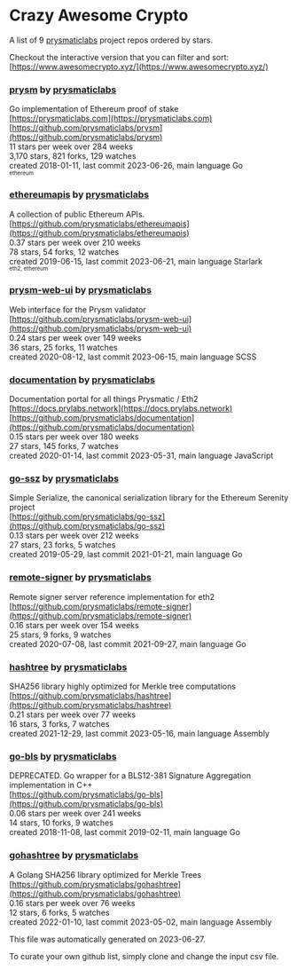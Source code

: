 # Crazy Awesome Crypto
A list of 9 [prysmaticlabs](https://github.com/prysmaticlabs) project repos ordered by stars.  

Checkout the interactive version that you can filter and sort: 
[https://www.awesomecrypto.xyz/](https://www.awesomecrypto.xyz/)  


### [prysm](https://github.com/prysmaticlabs/prysm) by [prysmaticlabs](https://github.com/prysmaticlabs)  
Go implementation of Ethereum proof of stake  
[https://prysmaticlabs.com](https://prysmaticlabs.com)  
[https://github.com/prysmaticlabs/prysm](https://github.com/prysmaticlabs/prysm)  
11 stars per week over 284 weeks  
3,170 stars, 821 forks, 129 watches  
created 2018-01-11, last commit 2023-06-26, main language Go  
<sub><sup>ethereum</sup></sub>


### [ethereumapis](https://github.com/prysmaticlabs/ethereumapis) by [prysmaticlabs](https://github.com/prysmaticlabs)  
A collection of public Ethereum APIs.  
[https://github.com/prysmaticlabs/ethereumapis](https://github.com/prysmaticlabs/ethereumapis)  
0.37 stars per week over 210 weeks  
78 stars, 54 forks, 12 watches  
created 2019-06-15, last commit 2023-06-21, main language Starlark  
<sub><sup>eth2, ethereum</sup></sub>


### [prysm-web-ui](https://github.com/prysmaticlabs/prysm-web-ui) by [prysmaticlabs](https://github.com/prysmaticlabs)  
Web interface for the Prysm validator  
[https://github.com/prysmaticlabs/prysm-web-ui](https://github.com/prysmaticlabs/prysm-web-ui)  
0.24 stars per week over 149 weeks  
36 stars, 25 forks, 11 watches  
created 2020-08-12, last commit 2023-06-15, main language SCSS  


### [documentation](https://github.com/prysmaticlabs/documentation) by [prysmaticlabs](https://github.com/prysmaticlabs)  
Documentation portal for all things Prysmatic / Eth2  
[https://docs.prylabs.network](https://docs.prylabs.network)  
[https://github.com/prysmaticlabs/documentation](https://github.com/prysmaticlabs/documentation)  
0.15 stars per week over 180 weeks  
27 stars, 145 forks, 7 watches  
created 2020-01-14, last commit 2023-05-31, main language JavaScript  


### [go-ssz](https://github.com/prysmaticlabs/go-ssz) by [prysmaticlabs](https://github.com/prysmaticlabs)  
Simple Serialize, the canonical serialization library for the Ethereum Serenity project  
[https://github.com/prysmaticlabs/go-ssz](https://github.com/prysmaticlabs/go-ssz)  
0.13 stars per week over 212 weeks  
27 stars, 23 forks, 5 watches  
created 2019-05-29, last commit 2021-01-21, main language Go  


### [remote-signer](https://github.com/prysmaticlabs/remote-signer) by [prysmaticlabs](https://github.com/prysmaticlabs)  
Remote signer server reference implementation for eth2  
[https://github.com/prysmaticlabs/remote-signer](https://github.com/prysmaticlabs/remote-signer)  
0.16 stars per week over 154 weeks  
25 stars, 9 forks, 9 watches  
created 2020-07-08, last commit 2021-09-27, main language Go  


### [hashtree](https://github.com/prysmaticlabs/hashtree) by [prysmaticlabs](https://github.com/prysmaticlabs)  
SHA256 library highly optimized for Merkle tree computations  
[https://github.com/prysmaticlabs/hashtree](https://github.com/prysmaticlabs/hashtree)  
0.21 stars per week over 77 weeks  
16 stars, 3 forks, 7 watches  
created 2021-12-29, last commit 2023-05-16, main language Assembly  


### [go-bls](https://github.com/prysmaticlabs/go-bls) by [prysmaticlabs](https://github.com/prysmaticlabs)  
DEPRECATED. Go wrapper for a BLS12-381 Signature Aggregation implementation in C++  
[https://github.com/prysmaticlabs/go-bls](https://github.com/prysmaticlabs/go-bls)  
0.06 stars per week over 241 weeks  
14 stars, 10 forks, 9 watches  
created 2018-11-08, last commit 2019-02-11, main language Go  


### [gohashtree](https://github.com/prysmaticlabs/gohashtree) by [prysmaticlabs](https://github.com/prysmaticlabs)  
A Golang  SHA256 library optimized for Merkle Trees  
[https://github.com/prysmaticlabs/gohashtree](https://github.com/prysmaticlabs/gohashtree)  
0.16 stars per week over 76 weeks  
12 stars, 6 forks, 5 watches  
created 2022-01-10, last commit 2023-05-02, main language Assembly  


This file was automatically generated on 2023-06-27.  

To curate your own github list, simply clone and change the input csv file.  